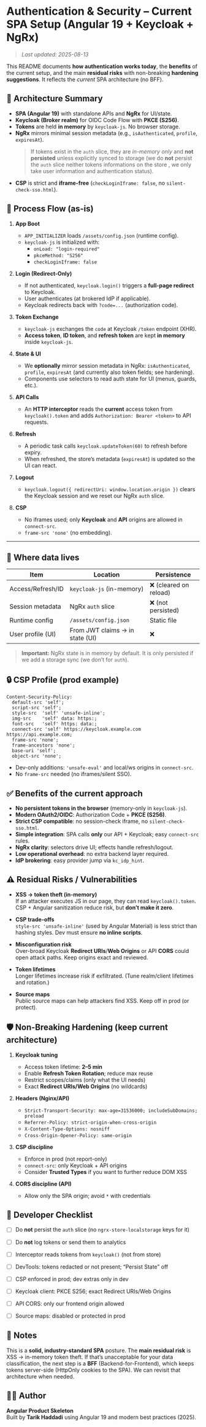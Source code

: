 # Authentication & Security – Current SPA Setup (Angular 19 + Keycloak + NgRx)

>_Last updated: 2025-08-13_

This README documents **how authentication works today**, the **benefits** of the current setup, and the main **residual risks** with non-breaking **hardening suggestions**. It reflects the *current* SPA architecture (no BFF).

## 🧭 Architecture Summary

- **SPA (Angular 19)** with standalone APIs and **NgRx** for UI/state.
- **Keycloak (Broker realm)** for OIDC Code Flow with **PKCE (S256)**.
- **Tokens** are held **in memory** by `keycloak-js`. No browser storage.
- **NgRx** mirrors minimal session metadata (e.g., `isAuthenticated`, `profile`, `expiresAt`).  
  > If tokens exist in the `auth` slice, they are *in-memory only* and **not persisted** unless explicitly synced to storage (we do **not** persist the `auth` slice neither tokens informations on the store , we only take user information and authentication status).
- **CSP** is strict and **iframe-free** (`checkLoginIframe: false`, no `silent-check-sso.html`).


## 🔁 Process Flow (as-is)

1) **App Boot**
   - `APP_INITIALIZER` loads `/assets/config.json` (runtime config).
   - `keycloak-js` is initialized with:
     - `onLoad: "login-required"`
     - `pkceMethod: "S256"`
     - `checkLoginIframe: false`

2) **Login (Redirect-Only)**
   - If not authenticated, `keycloak.login()` triggers a **full-page redirect** to Keycloak.
   - User authenticates (at brokered IdP if applicable).
   - Keycloak redirects back with `?code=...` (authorization code).

3) **Token Exchange**
   - `keycloak-js` exchanges the `code` at Keycloak `/token` endpoint (XHR).
   - **Access token**, **ID token**, and **refresh token** are kept **in memory** inside `keycloak-js`.

4) **State & UI**
   - We **optionally** mirror session metadata in NgRx: `isAuthenticated`, `profile`, `expiresAt` (and currently also token fields; see hardening).
   - Components use selectors to read auth state for UI (menus, guards, etc.).

5) **API Calls**
   - An **HTTP interceptor** reads the **current** access token from `keycloak().token` and adds `Authorization: Bearer <token>` to API requests.

6) **Refresh**
   - A periodic task calls `keycloak.updateToken(60)` to refresh before expiry.
   - When refreshed, the store’s metadata (`expiresAt`) is updated so the UI can react.

7) **Logout**
   - `keycloak.logout({ redirectUri: window.location.origin })` clears the Keycloak session and we reset our NgRx `auth` slice.

8) **CSP**
   - No iframes used; only **Keycloak** and **API** origins are allowed in `connect-src`.
   - `frame-src 'none'` (no embedding).

---

## 📍 Where data lives

| Item                | Location                         | Persistence |
|---------------------|----------------------------------|-------------|
| Access/Refresh/ID   | `keycloak-js` (in-memory)        | ❌ (cleared on reload) |
| Session metadata    | NgRx `auth` slice                | ❌ (not persisted) |
| Runtime config      | `/assets/config.json`            | Static file |
| User profile (UI)   | From JWT claims → in state (UI)  | ❌          |

> **Important:** NgRx state is in memory by default. It is only persisted if we add a storage sync (we don’t for `auth`).


## 🔒 CSP Profile (prod example)

```
Content-Security-Policy:
  default-src 'self';
  script-src 'self';
  style-src  'self' 'unsafe-inline';
  img-src    'self' data: https:;
  font-src   'self' https: data:;
  connect-src 'self' https://keycloak.example.com https://api.example.com;
  frame-src 'none';
  frame-ancestors 'none';
  base-uri 'self';
  object-src 'none';
```

- Dev-only additions: `'unsafe-eval'` and local/ws origins in `connect-src`.
- No `frame-src` needed (no iframes/silent SSO).


## ✅ Benefits of the current approach

- **No persistent tokens in the browser** (memory-only in `keycloak-js`).
- **Modern OAuth2/OIDC**: Authorization Code + **PKCE (S256)**.
- **Strict CSP compatible**: no session-check iframe, no `silent-check-sso.html`.
- **Simple integration**: SPA calls **only** our API + Keycloak; easy `connect-src` rules.
- **NgRx clarity**: selectors drive UI; effects handle refresh/logout.
- **Low operational overhead**: no extra backend layer required.
- **IdP brokering**: easy provider jump via `kc_idp_hint`.


## ⚠️ Residual Risks / Vulnerabilities

- **XSS → token theft (in-memory)**  
  If an attacker executes JS in our page, they can read `keycloak().token`. CSP + Angular sanitization reduce risk, but **don’t make it zero**.

- **CSP trade-offs**  
  `style-src 'unsafe-inline'` (used by Angular Material) is less strict than hashing styles. Dev must ensure **no inline scripts**.

- **Misconfiguration risk**  
  Over-broad Keycloak **Redirect URIs**/**Web Origins** or API **CORS** could open attack paths. Keep origins exact and reviewed.

- **Token lifetimes**  
  Longer lifetimes increase risk if exfiltrated. (Tune realm/client lifetimes and rotation.)

- **Source maps**  
  Public source maps can help attackers find XSS. Keep off in prod (or protect).


## 🛡️ Non-Breaking Hardening (keep current architecture)

1) **Keycloak tuning**
   - Access token lifetime: **2–5 min**
   - Enable **Refresh Token Rotation**; reduce max reuse
   - Restrict scopes/claims (only what the UI needs)
   - Exact **Redirect URIs/Web Origins** (no wildcards)

2) **Headers (Nginx/API)**
   - `Strict-Transport-Security: max-age=31536000; includeSubDomains; preload`
   - `Referrer-Policy: strict-origin-when-cross-origin`
   - `X-Content-Type-Options: nosniff`
   - `Cross-Origin-Opener-Policy: same-origin`

3) **CSP discipline**
   - Enforce in prod (not report-only)
   - `connect-src`: only Keycloak + API origins
   - Consider **Trusted Types** if you want to further reduce DOM XSS

4) **CORS discipline (API)**
   - Allow only the SPA origin; avoid `*` with credentials


## 📌 Developer Checklist

- [ ] Do **not** persist the `auth` slice (no `ngrx-store-localstorage` keys for it)
- [ ] Do **not** log tokens or send them to analytics
- [ ] Interceptor reads tokens from `keycloak()` (not from store)
- [ ] DevTools: tokens redacted or not present; “Persist State” off
- [ ] CSP enforced in prod; dev extras only in dev
- [ ] Keycloak client: PKCE S256; exact Redirect URIs/Web Origins
- [ ] API CORS: only our frontend origin allowed
- [ ] Source maps: disabled or protected in prod


## 🧠 Notes

This is a **solid, industry-standard SPA** posture. The **main residual risk** is XSS → in-memory token theft. If that’s unacceptable for your data classification, the next step is a **BFF** (Backend-for-Frontend), which keeps tokens server-side (HttpOnly cookies to the SPA). We can revisit that architecture when needed.


## 🧑‍💻 Author

**Angular Product Skeleton**  
Built by **Tarik Haddadi** using Angular 19 and modern best practices (2025).